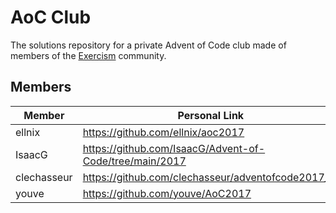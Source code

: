# AoC Club

The solutions repository for a private Advent of Code club made of members of the [Exercism](https://exercism.org) community.


## Members

| Member               | Personal Link                                                                                       |
|----------------------|-----------------------------------------------------------------------------------------------------|
| ellnix               | https://github.com/ellnix/aoc2017                                                                   |
| IsaacG               | https://github.com/IsaacG/Advent-of-Code/tree/main/2017                                             |
| clechasseur          | https://github.com/clechasseur/adventofcode2017_rs                                                  |
| youve                | https://github.com/youve/AoC2017                                                                    |
